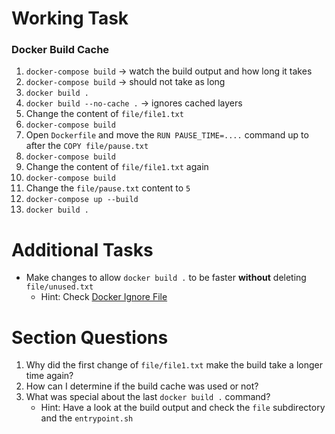 # Working Task

### Docker Build Cache
1. `docker-compose build` -> watch the build output and how long it takes
2. `docker-compose build` -> should not take as long
3. `docker build .`
4. `docker build --no-cache .` -> ignores cached layers
5. Change the content of `file/file1.txt`
6. `docker-compose build`
7. Open `Dockerfile` and move the `RUN PAUSE_TIME=....` command up to after the `COPY file/pause.txt`
8. `docker-compose build`
9. Change the content of `file/file1.txt` again
10. `docker-compose build`
11. Change the `file/pause.txt` content to `5`
12. `docker-compose up --build`
13. `docker build .`


# Additional Tasks

* Make changes to allow `docker build .` to be faster **without** deleting `file/unused.txt`
    * Hint: Check [Docker Ignore File](https://docs.docker.com/engine/reference/builder/#dockerignore-file)

# Section Questions

1. Why did the first change of `file/file1.txt` make the build take a longer time again?
2. How can I determine if the build cache was used or not?
3. What was special about the last `docker build .` command?
    * Hint: Have a look at the build output and check the `file` subdirectory and the `entrypoint.sh`